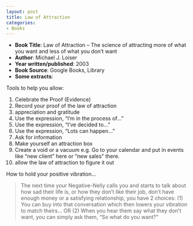 ```yaml
---
layout: post
title: Law of Attraction
categories:
- Books
---
```


- **Book Title**: Law of Attraction – The science of attracting more of what you want and less of what you don’t want
- **Author**: Michael J. Loiser
- **Year written/published**: 2003
- **Book Source**: Google Books, Library
- **Some extracts**:

Tools to help you allow:

1. Celebrate the Proof (Evidence)
2. Record your proof of the law of attraction
3. appreciation and gratitude
4. Use the expression, “I’m in the process of…”
5. Use the expression, “I’ve decided to…”
6. Use the expression, “Lots can happen…”
7. Ask for information
8. Make yourself an attraction box
9. Create a void or a vacuum e.g. Go to your calendar and put in events like “new client” here or “new sales” there.
10. allow the law of attraction to figure it out

How to hold your positive vibration…

> The next time your Negative-Nelly calls you and starts to talk about how sad their life is, or how they don’t like their job, don’t have enough money or a satisfying relationship, you have 2 choices: (1) You can buy into that conversation which then lowers your vibration to match theirs… OR (2) When you hear them say what they don’t want, you can simply ask them, “So what do you want?”

